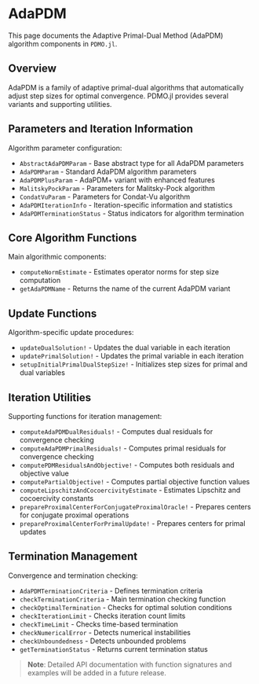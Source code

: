 # AdaPDM

This page documents the Adaptive Primal-Dual Method (AdaPDM) algorithm components in `PDMO.jl`.

## Overview

AdaPDM is a family of adaptive primal-dual algorithms that automatically adjust step sizes for optimal convergence. PDMO.jl provides several variants and supporting utilities.

## Parameters and Iteration Information

Algorithm parameter configuration:

- `AbstractAdaPDMParam` - Base abstract type for all AdaPDM parameters
- `AdaPDMParam` - Standard AdaPDM algorithm parameters
- `AdaPDMPlusParam` - AdaPDM+ variant with enhanced features
- `MalitskyPockParam` - Parameters for Malitsky-Pock algorithm
- `CondatVuParam` - Parameters for Condat-Vu algorithm
- `AdaPDMIterationInfo` - Iteration-specific information and statistics
- `AdaPDMTerminationStatus` - Status indicators for algorithm termination

## Core Algorithm Functions

Main algorithmic components:

- `computeNormEstimate` - Estimates operator norms for step size computation
- `getAdaPDMName` - Returns the name of the current AdaPDM variant

## Update Functions

Algorithm-specific update procedures:

- `updateDualSolution!` - Updates the dual variable in each iteration
- `updatePrimalSolution!` - Updates the primal variable in each iteration
- `setupInitialPrimalDualStepSize!` - Initializes step sizes for primal and dual variables

## Iteration Utilities

Supporting functions for iteration management:

- `computeAdaPDMDualResiduals!` - Computes dual residuals for convergence checking
- `computeAdaPDMPrimalResiduals!` - Computes primal residuals for convergence checking
- `computePDMResidualsAndObjective!` - Computes both residuals and objective value
- `computePartialObjective!` - Computes partial objective function values
- `computeLipschitzAndCocoercivityEstimate` - Estimates Lipschitz and cocoercivity constants
- `prepareProximalCenterForConjugateProximalOracle!` - Prepares centers for conjugate proximal operations
- `prepareProximalCenterForPrimalUpdate!` - Prepares centers for primal updates

## Termination Management

Convergence and termination checking:

- `AdaPDMTerminationCriteria` - Defines termination criteria
- `checkTerminationCriteria` - Main termination checking function
- `checkOptimalTermination` - Checks for optimal solution conditions
- `checkIterationLimit` - Checks iteration count limits
- `checkTimeLimit` - Checks time-based termination
- `checkNumericalError` - Detects numerical instabilities
- `checkUnboundedness` - Detects unbounded problems
- `getTerminationStatus` - Returns current termination status

> **Note**: Detailed API documentation with function signatures and examples will be added in a future release.

